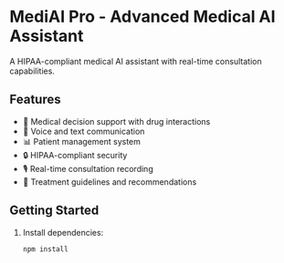 # MediAI Pro - Advanced Medical AI Assistant

A HIPAA-compliant medical AI assistant with real-time consultation capabilities.

## Features

- 🎯 Medical decision support with drug interactions
- 💬 Voice and text communication
- 📊 Patient management system
- 🔒 HIPAA-compliant security
- 🎙️ Real-time consultation recording
- 💊 Treatment guidelines and recommendations

## Getting Started

1. Install dependencies:
   ```bash
   npm install
